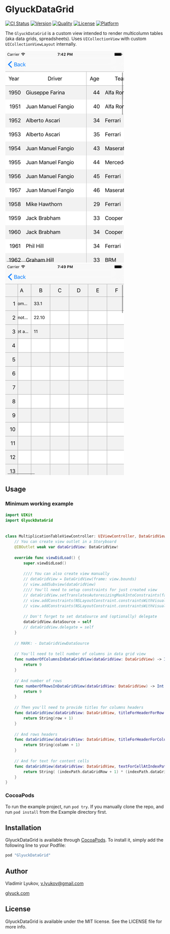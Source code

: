 # GlyuckDataGrid
[![CI Status](http://img.shields.io/travis/glyuck/GlyuckDataGrid.svg?style=flat)](https://travis-ci.org/Glyuck/GlyuckDataGrid)
[![Version](https://img.shields.io/cocoapods/v/GlyuckDataGrid.svg?style=flat)](http://cocoapods.org/pods/GlyuckDataGrid)
[![Quality](https://apps.e-sites.nl/cocoapodsquality/GlyuckDataGrid/badge.svg)](https://cocoapods.org/pods/GlyuckDataGrid/quality)
[![License](https://img.shields.io/cocoapods/l/GlyuckDataGrid.svg?style=flat)](http://cocoapods.org/pods/GlyuckDataGrid)
[![Platform](https://img.shields.io/cocoapods/p/GlyuckDataGrid.svg?style=flat)](http://cocoapods.org/pods/GlyuckDataGrid)

The `GlyuckDataGrid` is a custom view intended to render multicolumn tables (aka data grids, spreadsheets). Uses `UICollectionView` with custom `UICollectionViewLayout` internally. 

![Screenshot](https://raw.githubusercontent.com/glyuck/GlyuckDataGrid/master/Example/screenshot_01.png) ![Screenshot](https://raw.githubusercontent.com/glyuck/GlyuckDataGrid/master/Example/screenshot_02.png)

## Usage

### Minimum working example

```swift
import UIKit
import GlyuckDataGrid


class MultiplicationTableViewController: UIViewController, DataGridViewDataSource {
    // You can create view outlet in a Storyboard
    @IBOutlet weak var dataGridView: DataGridView!

    override func viewDidLoad() {
        super.viewDidLoad()

        //// You can also create view manually
        // dataGridView = DataGridView(frame: view.bounds)
        // view.addSubview(dataGridView)
        //// You'll need to setup constraints for just created view
        // dataGridView.setTranslatesAutoresizingMaskIntoConstraints(false)
        // view.addConstraints(NSLayoutConstraint.constraintsWithVisualFormat("V:|-0.0-[dataGridView]-0.0-|", options: nil, metrics: nil, views: ["dataGridView": dataGridView]))
        // view.addConstraints(NSLayoutConstraint.constraintsWithVisualFormat("H:|-0.0-[dataGridView]-0.0-|", options: nil, metrics: nil, views: ["dataGridView": dataGridView]))

        // Don't forget to set dataSource and (optionally) delegate
        dataGridView.dataSource = self
        // dataGridView.delegate = self
    }

    // MARK: - DataGridViewDataSource

    // You'll need to tell number of columns in data grid view
    func numberOfColumnsInDataGridView(dataGridView: DataGridView) -> Int {
        return 9
    }

    // And number of rows
    func numberOfRowsInDataGridView(dataGridView: DataGridView) -> Int {
        return 9
    }

    // Then you'll need to provide titles for columns headers
    func dataGridView(dataGridView: DataGridView, titleForHeaderForRow row: Int) -> String {
        return String(row + 1)
    }

    // And rows headers
    func dataGridView(dataGridView: DataGridView, titleForHeaderForColumn column: Int) -> String {
        return String(column + 1)
    }

    // And for text for content cells
    func dataGridView(dataGridView: DataGridView, textForCellAtIndexPath indexPath: NSIndexPath) -> String {
        return String( (indexPath.dataGridRow + 1) * (indexPath.dataGridColumn + 1) )
    }
}
```

### CocoaPods

To run the example project, run `pod try`. If you manually clone the repo, and run `pod install` from the Example directory first. 

## Installation

GlyuckDataGrid is available through [CocoaPods](http://cocoapods.org). To install
it, simply add the following line to your Podfile:

```ruby
pod "GlyuckDataGrid"
```

## Author

Vladimir Lyukov, v.lyukov@gmail.com

[glyuck.com](http://glyuck.com/)

## License

GlyuckDataGrid is available under the MIT license. See the LICENSE file for more info.
